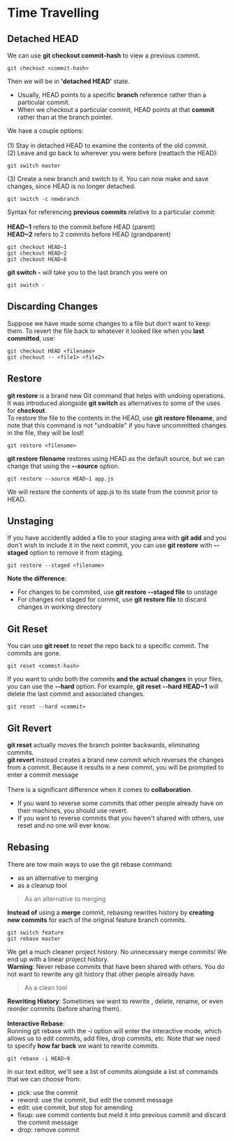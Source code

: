 # Time Travelling

## Detached HEAD
We can use **git checkout commit-hash** to view a previous commit.
```
git checkout <commit-hash>
```
Then we will be in **'detached HEAD'** state.
- Usually, HEAD points to a specific **branch** reference rather than a particular commit.
- When we checkout a particular commit, HEAD points at that **commit** rather than at the branch pointer.

We have a couple options:<br>
<br>
(1) Stay in detached HEAD to examine the contents of the old commit.<br>
(2) Leave and go back to wherever you were before (reattach the HEAD):
```
git switch master
```
(3) Create a new branch and switch to it. You can now make and save changes, since HEAD is no longer detached.
```
git switch -c newbranch
```

Syntax for referencing **previous commits** relative to a particular commit:<br>
<br>
**HEAD~1** refers to the commit before HEAD (parent)<br>
**HEAD~2** refers to 2 commits before HEAD (grandparent)
```
git checkout HEAD~1
git checkout HEAD~2
git checkout HEAD~8
```
**git switch -** will take you to the last branch you were on
```
git switch -
```

## Discarding Changes
Suppose we have made some changes to a file but don't want to keep them. To revert the file back to whatever it looked like when you **last committed**, use:
```
git checkout HEAD <filename>
git checkout -- <file1> <file2>
```

## Restore
**git restore** is a brand new Git command that helps with undoing operations. It was introduced alongside **git switch** as alternatives to some of the uses for **checkout**.<br>
To restore the file to the contents in the HEAD, use **git restore filename**, and note that this command is not "undoable" if you have uncommitted changes in the file, they will be lost!
```
git restore <filename>
```
**git restore filename** restores using HEAD as the default source, but we can change that using the **--source** option.
```
git restore --source HEAD~1 app.js
```
We will restore the contents of app.js to its state from the commit prior to HEAD.

## Unstaging
If you have accidently added a file to your staging area with **git add** and you don't wish to include it in the next commit, you can use **git restore** with **--staged** option to remove it from staging.
```
git restore --staged <filename>
```
**Note the difference**:
- For changes to be commited, use **git restore --staged file** to unstage
- For changes not staged for commit, use **git restore file** to discard changes in working directory

## Git Reset
You can use **git reset** to reset the repo back to a specific commit. The commits are gone.
```
git reset <commit-hash>
```
If you want to undo both the commits **and the actual changes** in your files, you can use the **--hard** option. For example, **git reset --hard HEAD~1** will delete the last commit and associated changes.
```
git reset --hard <commit>
```

## Git Revert
**git reset** actually moves the branch pointer backwards, eliminating commits.<br>
**git revert** instead creates a brand new commit which reverses the changes from a commit. Because it results in a new commit, you will be prompted to enter a commit message<br>
<br>
There is a significant difference when it comes to **collaboration**.<br>
- If you want to reverse some commits that other people already have on their machines, you should use revert.
- If you want to reverse commits that you haven't shared with others, use reset and no one will ever know.

## Rebasing
There are tow main ways to use the git rebase command:
- as an alternative to merging
- as a cleanup tool

> As an alternative to merging

**Instead of** using a **merge** commit, rebasing rewrites history by **creating new commits** for each of the original feature branch commits.
```
git switch feature
git rebase master
```
We get a much cleaner project history. No unnecessary merge commits! We end up with a linear project history.<br>
**Warning**: Never rebase commits that have been shared with others. You do not want to rewrite any git history that other people already have.

> As a clean tool

**Rewriting History**: Sometimes we want to rewrite , delete, rename, or even reorder commits (before sharing them).<br>
<br>
**Interactive Rebase**:<br>
Running git rebase with the -i option will enter the interactive mode, which allows us to edit commits, add files, drop commits, etc. Note that we need to specify **how far back** we want to rewrite commits.
```
git rebase -i HEAD~9
```
In our text editor, we'll see a list of commits alongside a list of commands that we can choose from:
- pick: use the commit
- reword: use the commit, but edit the commit message
- edit: use commit, but stop for amending
- fixup: use commit contents but meld it into previous commit and discard the commit message
- drop: remove commit




